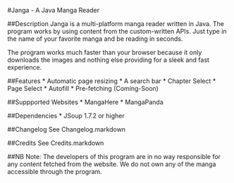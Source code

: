 #Janga - A Java Manga Reader

##Description
Janga is a multi-platform manga reader written in Java. The program works by using content from the custom-written 
APIs.  Just type in the name of your favorite manga and be reading in seconds. 


The program works much faster than your
browser because it only downloads the images and nothing else providing for a sleek and fast experience.

##Features
	* Automatic page resizing
	* A search bar
	* Chapter Select
	* Page Select
	* Autofill
	* Pre-fetching (Coming-Soon) 

##Suppported Websites
	* MangaHere
	* MangaPanda

##Dependencies
	* JSoup 1.7.2 or higher

##Changelog
See Changelog.markdown

##Credits
See Credits.markdown

##NB
Note: The developers of this program are in no way responsible for any content fetched from the website. We do not
own any of the manga accessible through the program.